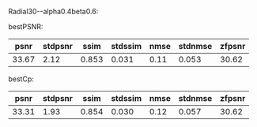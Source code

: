 Radial30--alpha0.4beta0.6:

bestPSNR:

| psnr  | stdpsnr | ssim  | stdssim | nmse | stdnmse | zfpsnr |
| ----- | ------- | ----- | ------- | ---- | ------- | ------ |
| 33.67 | 2.12    | 0.853 | 0.031   | 0.11 | 0.053   | 30.62  |

bestCp:

| psnr  | stdpsnr | ssim  | stdssim | nmse | stdnmse | zfpsnr |
| ----- | ------- | ----- | ------- | ---- | ------- | ------ |
| 33.31 | 1.93    | 0.854 | 0.030   | 0.12 | 0.057   | 30.62  |

